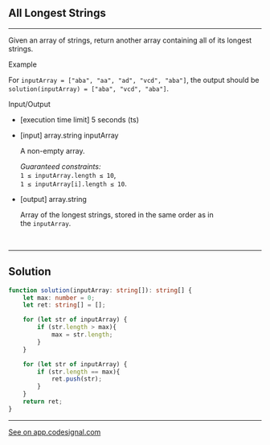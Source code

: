 ## All Longest Strings
---

Given an array of strings, return another array containing all of its longest strings.

Example

For `inputArray = ["aba", "aa", "ad", "vcd", "aba"]`, the output should be\
`solution(inputArray) = ["aba", "vcd", "aba"]`.

Input/Output

-   [execution time limit] 5 seconds (ts)

-   [input] array.string inputArray

    A non-empty array.

    *Guaranteed constraints:*\
    `1 ≤ inputArray.length ≤ 10`,\
    `1 ≤ inputArray[i].length ≤ 10`.

-   [output] array.string

    Array of the longest strings, stored in the same order as in the `inputArray`.


<br>

---
## Solution

```typescript
function solution(inputArray: string[]): string[] {
    let max: number = 0;
    let ret: string[] = [];

    for (let str of inputArray) {
        if (str.length > max){ 
            max = str.length;
        }
    }

    for (let str of inputArray) {
        if (str.length == max){ 
            ret.push(str);
        }
    }
    return ret;
}
```

---
[See on app.codesignal.com](https://app.codesignal.com/arcade/intro/level-3/fzsCQGYbxaEcTr2bL)